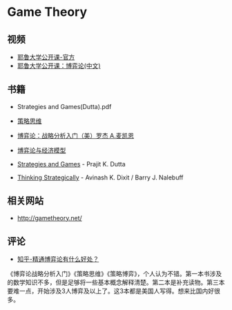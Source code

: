 # Game Theory

## 视频

- [耶鲁大学公开课-官方](https://oyc.yale.edu/economics/econ-159)
- [耶鲁大学公开课：博弈论(中文)](http://open.163.com/special/gametheory/)

## 书籍

- Strategies and Games(Dutta).pdf
- [策略思维](https://book.douban.com/subject/1084435/)
- [博弈论：战略分析入门（美）罗杰 A.麦凯恩](https://book.douban.com/subject/1084435/)
- [博弈论与经济模型](https://book.douban.com/subject/1832992/)

- [Strategies and Games](https://book.douban.com/subject/3893876/) - Prajit K. Dutta
- [Thinking Strategically](https://book.douban.com/subject/1666052/) - Avinash K. Dixit / Barry J. Nalebuff

## 相关网站

- http://gametheory.net/

## 评论

- [知乎-精通博弈论有什么好处？](https://www.zhihu.com/question/28388974)


《博弈论战略分析入门》《策略思维》《策略博弈》，个人认为不错。第一本书涉及的数学知识不多，但是足够将一些基本概念解释清楚。第二本是补充读物。第三本要难一点，开始涉及3人博弈及以上了。这3本都是美国人写得。想来比国内好很多。
